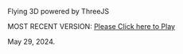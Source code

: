 Flying 3D powered by ThreeJS

MOST RECENT VERSION: [Please Click here to Play](https://rawcdn.githack.com/alperenbutun/Flying-3d/41789b6/index.html)

May 29, 2024.
